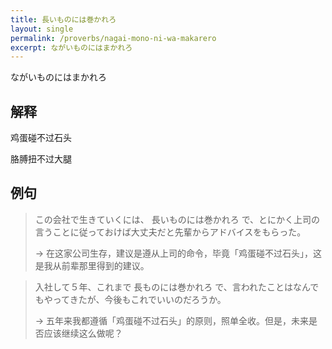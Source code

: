 ```yaml
---
title: 長いものには巻かれろ
layout: single
permalink: /proverbs/nagai-mono-ni-wa-makarero
excerpt: ながいものにはまかれろ
---
```


ながいものにはまかれろ

## 解释

鸡蛋碰不过石头

胳膊扭不过大腿

## 例句

> この会社で生きていくには、 長いものには巻かれろ で、とにかく上司の言うことに従っておけば大丈夫だと先輩からアドバイスをもらった。
>
> → 在这家公司生存，建议是遵从上司的命令，毕竟「鸡蛋碰不过石头」，这是我从前辈那里得到的建议。

> 入社して５年、これまで 長ものには巻かれろ で、言われたことはなんでもやってきたが、今後もこれでいいのだろうか。
>
> → 五年来我都遵循「鸡蛋碰不过石头」的原则，照单全收。但是，未来是否应该继续这么做呢？

